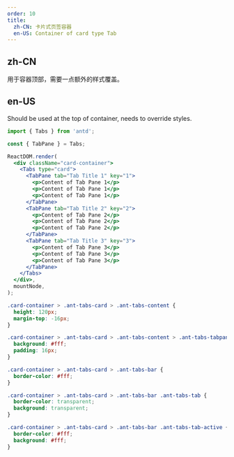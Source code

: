 ```yaml
---
order: 10
title:
  zh-CN: 卡片式页签容器
  en-US: Container of card type Tab
---
```


## zh-CN

用于容器顶部，需要一点额外的样式覆盖。

## en-US

Should be used at the top of container, needs to override styles.

```jsx
import { Tabs } from 'antd';

const { TabPane } = Tabs;

ReactDOM.render(
  <div className="card-container">
    <Tabs type="card">
      <TabPane tab="Tab Title 1" key="1">
        <p>Content of Tab Pane 1</p>
        <p>Content of Tab Pane 1</p>
        <p>Content of Tab Pane 1</p>
      </TabPane>
      <TabPane tab="Tab Title 2" key="2">
        <p>Content of Tab Pane 2</p>
        <p>Content of Tab Pane 2</p>
        <p>Content of Tab Pane 2</p>
      </TabPane>
      <TabPane tab="Tab Title 3" key="3">
        <p>Content of Tab Pane 3</p>
        <p>Content of Tab Pane 3</p>
        <p>Content of Tab Pane 3</p>
      </TabPane>
    </Tabs>
  </div>,
  mountNode,
);
```

```css
.card-container > .ant-tabs-card > .ant-tabs-content {
  height: 120px;
  margin-top: -16px;
}

.card-container > .ant-tabs-card > .ant-tabs-content > .ant-tabs-tabpane {
  background: #fff;
  padding: 16px;
}

.card-container > .ant-tabs-card > .ant-tabs-bar {
  border-color: #fff;
}

.card-container > .ant-tabs-card > .ant-tabs-bar .ant-tabs-tab {
  border-color: transparent;
  background: transparent;
}

.card-container > .ant-tabs-card > .ant-tabs-bar .ant-tabs-tab-active {
  border-color: #fff;
  background: #fff;
}
```

<style>
#components-tabs-demo-card-top .code-box-demo {
  background: #F5F5F5;
  overflow: hidden;
  padding: 24px;
}
[data-theme="dark"] #components-tabs-demo-card-top .code-box-demo {
  background: #000;
}
[data-theme="dark"] .card-container > .ant-tabs-card > .ant-tabs-content > .ant-tabs-tabpane {
  background: #141414;
}
[data-theme="dark"] .card-container > .ant-tabs-card > .ant-tabs-bar {
  border-color: #141414;
}
[data-theme="dark"] .card-container > .ant-tabs-card > .ant-tabs-bar .ant-tabs-tab-active {
  border-color: #303030;
  background: #141414;
}
</style>
